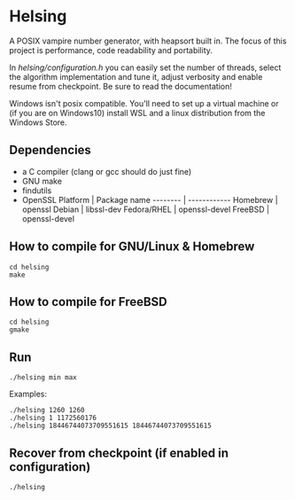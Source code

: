 # Helsing
A POSIX vampire number generator, with heapsort built in.
The focus of this project is performance, code readability and portability.

In *helsing/configuration.h* you can easily set the number of threads, select the algorithm implementation and tune it, adjust verbosity and enable resume from checkpoint.
Be sure to read the documentation!

Windows isn't posix compatible. You'll need to set up a virtual machine or (if you are on Windows10) install WSL and a linux distribution from the Windows Store.

## Dependencies
 - a C compiler (clang or gcc should do just fine)
 - GNU make
 - findutils
 - OpenSSL
   Platform | Package name
   -------- | ------------
   Homebrew | openssl
   Debian | libssl-dev
   Fedora/RHEL | openssl-devel
   FreeBSD | openssl-devel

## How to compile for GNU/Linux & Homebrew
```
cd helsing
make
```
## How to compile for FreeBSD
```
cd helsing
gmake
```
## Run
```
./helsing min max
```
Examples:
```
./helsing 1260 1260
./helsing 1 1172560176
./helsing 18446744073709551615 18446744073709551615
```
## Recover from checkpoint (if enabled in configuration)
```
./helsing
```
